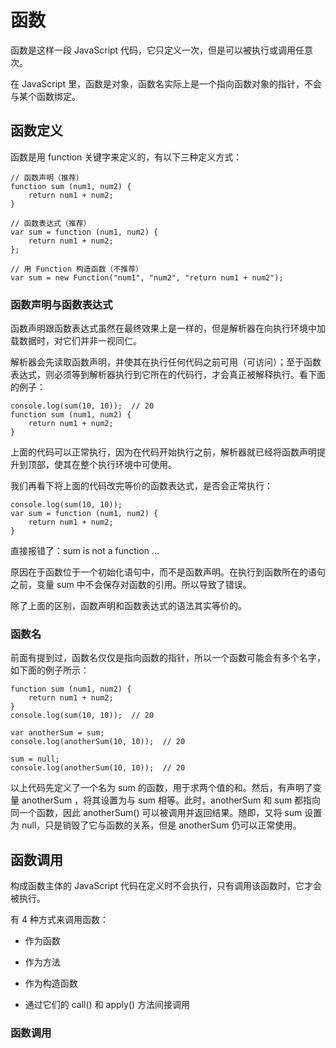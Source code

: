 # 函数

函数是这样一段 JavaScript 代码，它只定义一次，但是可以被执行或调用任意次。

在 JavaScript 里，函数是对象，函数名实际上是一个指向函数对象的指针，不会与某个函数绑定。

## 函数定义

函数是用 function 关键字来定义的，有以下三种定义方式：

```
// 函数声明（推荐）
function sum (num1, num2) {
    return num1 + num2;
}

// 函数表达式（推荐）
var sum = function (num1, num2) {
    return num1 + num2;
};

// 用 Function 构造函数（不推荐）
var sum = new Function("num1", "num2", "return num1 + num2");
```

### 函数声明与函数表达式

函数声明跟函数表达式虽然在最终效果上是一样的，但是解析器在向执行环境中加载数据时，对它们并非一视同仁。

解析器会先读取函数声明，并使其在执行任何代码之前可用（可访问）；至于函数表达式，则必须等到解析器执行到它所在的代码行，才会真正被解释执行。看下面的例子：

```
console.log(sum(10, 10));  // 20
function sum (num1, num2) {
    return num1 + num2;
}
```

上面的代码可以正常执行，因为在代码开始执行之前，解析器就已经将函数声明提升到顶部，使其在整个执行环境中可使用。

我们再看下将上面的代码改完等价的函数表达式，是否会正常执行：

```
console.log(sum(10, 10));
var sum = function (num1, num2) {
    return num1 + num2;
}
```

直接报错了：sum is not a function ...

原因在于函数位于一个初始化语句中，而不是函数声明。在执行到函数所在的语句之前，变量 sum 中不会保存对函数的引用。所以导致了错误。

除了上面的区别，函数声明和函数表达式的语法其实等价的。

### 函数名

前面有提到过，函数名仅仅是指向函数的指针，所以一个函数可能会有多个名字，如下面的例子所示：

```
function sum (num1, num2) {
    return num1 + num2;
}
console.log(sum(10, 10));  // 20

var anotherSum = sum;
console.log(anotherSum(10, 10));  // 20

sum = null;
console.log(anotherSum(10, 10));  // 20
```

以上代码先定义了一个名为 sum 的函数，用于求两个值的和。然后，有声明了变量 anotherSum ，将其设置为与 sum 相等。此时，anotherSum 和 sum 都指向同一个函数，因此 anotherSum\(\) 可以被调用并返回结果。随即，又将 sum 设置为 null，只是销毁了它与函数的关系，但是 anotherSum 仍可以正常使用。

## 函数调用

构成函数主体的 JavaScript 代码在定义时不会执行，只有调用该函数时，它才会被执行。

有 4 种方式来调用函数：

* 作为函数

* 作为方法


* 作为构造函数

* 通过它们的 call\(\) 和 apply\(\) 方法间接调用


### 函数调用



